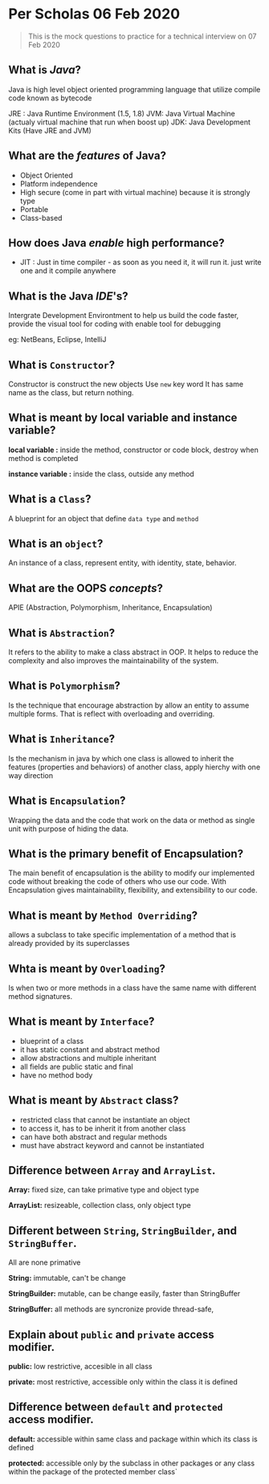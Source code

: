 # Per Scholas 06 Feb 2020

> This is the mock questions to practice for a technical interview on 07 Feb 2020

## What is _Java_?
Java is high level object oriented programming language that utilize compile code known as bytecode

JRE : Java Runtime Environment (1.5, 1.8)
JVM: Java Virtual Machine (actualy virtual machine that run when boost up)
JDK: Java Development Kits (Have JRE and JVM)

## What are the _features_ of Java?
- Object Oriented
- Platform independence
- High secure (come in part with virtual machine) because it is strongly type
- Portable
- Class-based

## How does Java _enable_ high performance?
- JIT : Just in time compiler - as soon as you need it, it will run it.
just write one and it compile anywhere

## What is the Java _IDE_'s?
Intergrate Development Environtment to help us build the code faster, provide the visual tool for coding with enable tool for debugging

eg: NetBeans, Eclipse, IntelliJ

## What is `Constructor`?
Constructor is construct the new objects
Use `new` key word
It has same name as the class, but return nothing.

## What is meant by local variable and instance variable?
__local variable :__ inside the method, constructor or code block, destroy when method is completed

__instance variable :__ inside the class, outside any method

## What is a `Class`?
A blueprint for an object that define `data type` and `method`

## What is an `object`?
An instance of a class, represent entity, with identity, state, behavior.

## What are the OOPS _concepts_?
APIE (Abstraction, Polymorphism, Inheritance, Encapsulation)

## What is `Abstraction`?
It refers to the ability to make a class abstract in OOP. It helps to reduce the complexity and also improves the maintainability of the system.

## What is `Polymorphism`?
Is the technique that encourage abstraction by allow an entity to assume multiple forms. That is reflect with overloading and overriding.

## What is `Inheritance`?
Is the mechanism in java by which one class is allowed to inherit the features (properties and behaviors) of another class, apply hierchy with one way direction

## What is `Encapsulation`?
Wrapping the data and the code that work on the data or method as single unit with purpose of hiding the data.

## What is the primary benefit of Encapsulation?
The main benefit of encapsulation is the ability to modify our implemented code without breaking the code of others who use our code. With Encapsulation gives maintainability, flexibility, and extensibility to our code.

## What is meant by `Method Overriding`?
allows a subclass to take specific implementation of a method that is already provided by its superclasses

## Whta is meant by `Overloading`?
Is when two or more methods in a class have the same name with different method signatures.

## What is meant by `Interface`?
- blueprint of a class
- it has static constant and abstract method
- allow abstractions and multiple inheritant
- all fields are public static and final
- have no method body

## What is meant by `Abstract` class?
- restricted class that cannot be instantiate an object 
- to access it, has to be inherit it from another class
- can have both abstract and regular methods
- must have abstract keyword and cannot be instantiated

## Difference between `Array` and `ArrayList`.
__Array:__ fixed size, can take primative type and object type 

__ArrayList:__ resizeable, collection class, only object type

## Different between `String`, `StringBuilder`, and `StringBuffer`.

All are none primative

__String:__ immutable, can't be change

__StringBuilder:__ mutable, can be change easily, faster than StringBuffer

__StringBuffer:__ all methods are syncronize provide thread-safe,

## Explain about `public` and `private` access modifier.
**public:** low restrictive, accesible in all class

**private:** most restrictive, accessible only within the class it is defined

## Difference between `default` and `protected` access modifier.
**default:** accessible within same class and package within which its class is defined

**protected:** accessible only by the subclass in other packages or any class within the package of the protected member class`